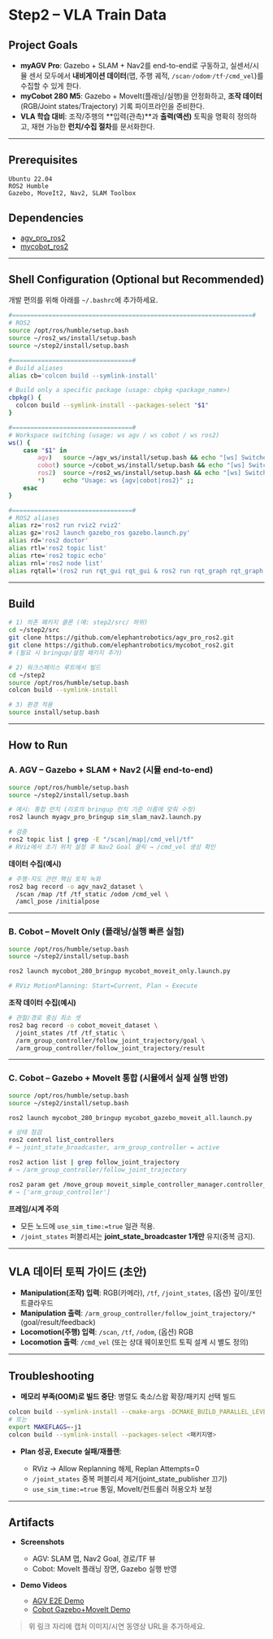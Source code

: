 # Step2 – VLA Train Data

## Project Goals

* **myAGV Pro**: Gazebo + SLAM + Nav2를 end-to-end로 구동하고, 실센서/시뮬 센서 모두에서 **내비게이션 데이터**(맵, 주행 궤적, `/scan`·`/odom`·`/tf`·`/cmd_vel`)를 수집할 수 있게 한다.
* **myCobot 280 M5**: Gazebo + MoveIt(플래닝/실행)을 안정화하고, **조작 데이터**(RGB/Joint states/Trajectory) 기록 파이프라인을 준비한다.
* **VLA 학습 대비**: 조작/주행의 \*\*입력(관측)\*\*과 **출력(액션)** 토픽을 명확히 정의하고, 재현 가능한 **런치/수집 절차**를 문서화한다.

---

## Prerequisites

```
Ubuntu 22.04
ROS2 Humble
Gazebo, MoveIt2, Nav2, SLAM Toolbox
```

## Dependencies

* [agv\_pro\_ros2](https://github.com/elephantrobotics/agv_pro_ros2.git)
* [mycobot\_ros2](https://github.com/elephantrobotics/mycobot_ros2.git)

---

## Shell Configuration (Optional but Recommended)

개발 편의를 위해 아래를 `~/.bashrc`에 추가하세요.

```bash
#==================================================================#
# ROS2
source /opt/ros/humble/setup.bash
source ~/ros2_ws/install/setup.bash
source ~/step2/install/setup.bash

#=================================#
# Build aliases
alias cb='colcon build --symlink-install'

# Build only a specific package (usage: cbpkg <package_name>)
cbpkg() {
  colcon build --symlink-install --packages-select "$1"
}

#=================================#
# Workspace switching (usage: ws agv / ws cobot / ws ros2)
ws() {
    case "$1" in
        agv)   source ~/agv_ws/install/setup.bash && echo "[ws] Switched to agv_ws"   ;;
        cobot) source ~/cobot_ws/install/setup.bash && echo "[ws] Switched to cobot_ws" ;;
        ros2)  source ~/ros2_ws/install/setup.bash && echo "[ws] Switched to ros2_ws"  ;;
        *)     echo "Usage: ws {agv|cobot|ros2}" ;;
    esac
}

#=================================#
# ROS2 aliases
alias rz='ros2 run rviz2 rviz2'
alias gz='ros2 launch gazebo_ros gazebo.launch.py'
alias rd='ros2 doctor'
alias rtl='ros2 topic list'
alias rte='ros2 topic echo'
alias rnl='ros2 node list'
alias rqtall='(ros2 run rqt_gui rqt_gui & ros2 run rqt_graph rqt_graph &)'
```

---

## Build

```bash
# 1) 의존 패키지 클론 (예: step2/src/ 하위)
cd ~/step2/src
git clone https://github.com/elephantrobotics/agv_pro_ros2.git
git clone https://github.com/elephantrobotics/mycobot_ros2.git
# (필요 시 bringup/설정 패키지 추가)

# 2) 워크스페이스 루트에서 빌드
cd ~/step2
source /opt/ros/humble/setup.bash
colcon build --symlink-install

# 3) 환경 적용
source install/setup.bash
```

---

## How to Run

### A. AGV – Gazebo + SLAM + Nav2 (시뮬 end-to-end)

```bash
source /opt/ros/humble/setup.bash
source ~/step2/install/setup.bash

# 예시: 통합 런치 (리포의 bringup 런치 기준 이름에 맞춰 수정)
ros2 launch myagv_pro_bringup sim_slam_nav2.launch.py

# 검증
ros2 topic list | grep -E "/scan|/map|/cmd_vel|/tf"
# RViz에서 초기 위치 설정 후 Nav2 Goal 클릭 → /cmd_vel 생성 확인
```

**데이터 수집(예시)**

```bash
# 주행·지도 관련 핵심 토픽 녹화
ros2 bag record -o agv_nav2_dataset \
  /scan /map /tf /tf_static /odom /cmd_vel \
  /amcl_pose /initialpose
```

---

### B. Cobot – MoveIt Only (플래닝/실행 빠른 실험)

```bash
source /opt/ros/humble/setup.bash
source ~/step2/install/setup.bash

ros2 launch mycobot_280_bringup mycobot_moveit_only.launch.py

# RViz MotionPlanning: Start=Current, Plan → Execute
```

**조작 데이터 수집(예시)**

```bash
# 관절/경로 중심 최소 셋
ros2 bag record -o cobot_moveit_dataset \
  /joint_states /tf /tf_static \
  /arm_group_controller/follow_joint_trajectory/goal \
  /arm_group_controller/follow_joint_trajectory/result
```

---

### C. Cobot – Gazebo + MoveIt 통합 (시뮬에서 실제 실행 반영)

```bash
source /opt/ros/humble/setup.bash
source ~/step2/install/setup.bash

ros2 launch mycobot_280_bringup mycobot_gazebo_moveit_all.launch.py

# 상태 점검
ros2 control list_controllers
# → joint_state_broadcaster, arm_group_controller = active

ros2 action list | grep follow_joint_trajectory
# → /arm_group_controller/follow_joint_trajectory

ros2 param get /move_group moveit_simple_controller_manager.controller_names
# → ['arm_group_controller']
```

**프레임/시계 주의**

* 모든 노드에 `use_sim_time:=true` 일관 적용.
* `/joint_states` 퍼블리셔는 **joint\_state\_broadcaster 1개만** 유지(중복 금지).

---

## VLA 데이터 토픽 가이드 (초안)

* **Manipulation(조작) 입력**: RGB(카메라), `/tf`, `/joint_states`, (옵션) 깊이/포인트클라우드
* **Manipulation 출력**: `/arm_group_controller/follow_joint_trajectory/*`(goal/result/feedback)
* **Locomotion(주행) 입력**: `/scan`, `/tf`, `/odom`, (옵션) RGB
* **Locomotion 출력**: `/cmd_vel` (또는 상대 웨이포인트 토픽 설계 시 별도 정의)

---

## Troubleshooting

* **메모리 부족(OOM)로 빌드 중단**: 병렬도 축소/스왑 확장/패키지 선택 빌드

```bash
colcon build --symlink-install --cmake-args -DCMAKE_BUILD_PARALLEL_LEVEL=1
# 또는
export MAKEFLAGS=-j1
colcon build --symlink-install --packages-select <패키지명>
```

* **Plan 성공, Execute 실패/재플랜**:

  * RViz → Allow Replanning 해제, Replan Attempts=0
  * `/joint_states` 중복 퍼블리셔 제거(joint\_state\_publisher 끄기)
  * `use_sim_time:=true` 통일, MoveIt/컨트롤러 허용오차 보정

---

## Artifacts

* **Screenshots**

  * AGV: SLAM 맵, Nav2 Goal, 경로/TF 뷰
  * Cobot: MoveIt 플래닝 장면, Gazebo 실행 반영
* **Demo Videos**

  * [AGV E2E Demo](#)
  * [Cobot Gazebo+MoveIt Demo](#)

> 위 링크 자리에 캡처 이미지/시연 동영상 URL을 추가하세요.
